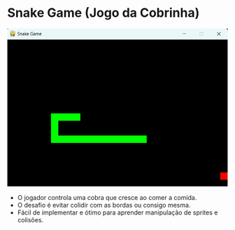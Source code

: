 # Snake Game (Jogo da Cobrinha)

![](assets/screenshot-version001.png)

* O jogador controla uma cobra que cresce ao comer a comida.
* O desafio é evitar colidir com as bordas ou consigo mesma.
* Fácil de implementar e ótimo para aprender manipulação de sprites e colisões.
